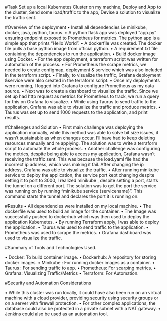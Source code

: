 #Task
Set up a local Kubernetes Cluster on my machine,
Deploy and App to the cluster,
Send some load/traffic to the app,
Devise a solution to visualize the traffic sent.











#Overview of the deployment
•	Install all dependencies i.e minikube, docker, java, python, taurus.
•	A python flask app was deployed “app.py” ensuring endpoint exposed to Prometheus for metrics. The python app is a simple app that prints “Hello World”.
•	A dockerfile was created. The docker file pulls a base python image from official python.
•	A requirement.txt file containing the dependencies to run the application.
•	Build docker image using Docker.
•	For the app deployment, a terraform script was written for automation of the process.
•	For Prometheus the scrape metrics, we needed to create configmap, deployment & service which was also included in the terraform script.
•	Finally, to visualize the traffic, Grafana deployment &service were also created in the terraform script.
•	Once my deployments were running, I logged into Grafana to configure Prometheus as my data source. 
•	Next was to create a dashboard to visualize the traffic. Since we set up had http request as metrics for Prometheus to track, we run a query for this on Grafana to visualize.
•	While using Taurus to send traffic to the application, Grafana was able to visualize the traffic and produce metrics.
•	Taurus was set up to send 1000 requests to the application, and print results.


#Challenges and Solution
•	First main challenge was deploying the application manually, while this method was able to solve bit size issues, it wasn’t sustainable as when changes occur, I’ll have had to keep deleting resources manually and re applying. The solution was to write a terraform script to automate the whole process.
•	Another challenge was configuring the metrics, despite being able to access my application, Grafana wasn’t receiving the traffic sent. This was because the load.yaml file had the incorrect ip address, which was making it fail. After changing the ip address, Grafana was able to visualize the traffic.
•	After running minikube service to deploy the application, the service port kept changing despite setting it to port to 3000, I realized minikube , despite setting a port, starts the tunnel on a different port. The solution was to get the port the service was running on by running “minikube service {servicename}”. This command starts the tunnel and declares the port it is running on.


#Results
•	All dependencies were installed on my local machine.
•	The dockerfile was used to build an image for the container. 
•	The Image was successfully pushed to dockerhub which was then used to deploy the application Kubernetes.
•	By running Terraform apply,  I was able to deploy the application.
•	Taurus was used to send traffic to the application.
•	Prometheus was used to scrape the metrics.
•	Grafana dashboard was used to visualize the traffic.


#Summary of Tools and Technologies Used.

•	Docker: To build container image.
•	Dockerhub:  A repository for storing docker images.
•	Minikube : For running docker images as a container.
•	Taurus : For sending traffic to app.
•	Prometheus: For scarping metrics.
•	Grafana: Visualizing Traffic/Metrics
•	Terraform: For Automation.


#Security and Automation Considerations

•	While this cluster was run locally, it could have also been run on an virtual machine with a cloud provider, providing security using security groups or on a server with firewall protection.
•	For other complex applications, the database could also be protected in a private subnet with a NAT gateway.
•	Jenkins could also be used as an automation tool.



